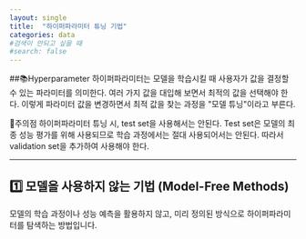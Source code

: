 ```yaml
---
layout: single
title:  "하이퍼파라미터 튜닝 기법"
categories: data
#검색이 안되고 싶을 때
#search: false
---
```


##📚Hyperparameter
하이퍼파라미터는 모델을 학습시킬 때 사용자가 값을 결정할 수 있는 파라미터를 의미한다. 여러 가지 값을 대입해 보면서 최적의 값을 선택해야 한다. 이렇게 파라미터 값을 변경하면서 최적 값을 찾는 과정을 "모델 튜닝"이라고 부른다.

📌주의점
하이퍼파라미터 튜닝 시, test set을 사용해서는 안된다. Test set은 모델의 최종 성능 평가를 위해 사용되므로 학습 과정에서는 절대 사용되어서는 안된다. 따라서 validation set을 추가하여 사용해야 한다.

---

## 1️⃣ 모델을 사용하지 않는 기법 (Model-Free Methods)
모델의 학습 과정이나 성능 예측을 활용하지 않고, 미리 정의된 방식으로 하이퍼파라미터를 탐색하는 방법입니다. 